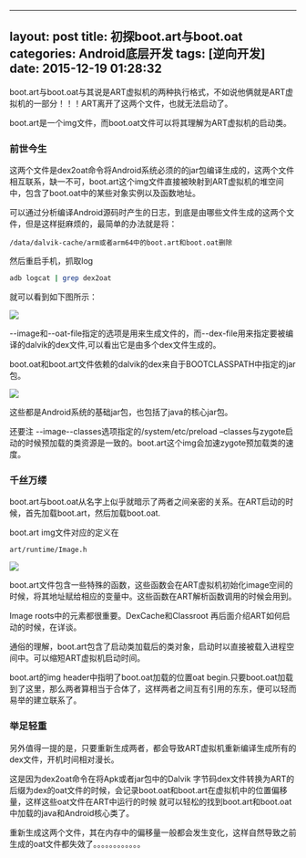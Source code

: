 
---
layout: post
title: 初探boot.art与boot.oat
categories: Android底层开发
tags: [逆向开发]
date: 2015-12-19 01:28:32
---

boot.art与boot.oat与其说是ART虚拟机的两种执行格式，不如说他俩就是ART虚拟机的一部分！！！ART离开了这两个文件，也就无法启动了。

<!--more-->

boot.art是一个img文件，而boot.oat文件可以将其理解为ART虚拟机的启动类。

### 前世今生

这两个文件是dex2oat命令将Android系统必须的的jar包编译生成的，这两个文件相互联系，缺一不可，boot.art这个img文件直接被映射到ART虚拟机的堆空间中，包含了boot.oat中的某些对象实例以及函数地址。


可以通过分析编译Android源码时产生的日志，到底是由哪些文件生成的这两个文件，但是这样挺麻烦的，最简单的办法就是将：

```
/data/dalvik-cache/arm或者arm64中的boot.art和boot.oat删除
```

然后重启手机，抓取log

```bash
adb logcat | grep dex2oat
```
就可以看到如下图所示：


![][1]

--image和--oat-file指定的选项是用来生成文件的，而--dex-file用来指定要被编译的dalvik的dex文件,可以看出它是由多个dex文件生成的。

boot.oat和boot.art文件依赖的dalvik的dex来自于BOOTCLASSPATH中指定的jar包。

![][2]


这些都是Android系统的基础jar包，也包括了java的核心jar包。

还要注 --image--classes选项指定的/system/etc/preload –classes与zygote启动的时候预加载的类资源是一致的。boot.art这个img会加速zygote预加载类的速度。



### 千丝万缕

boot.art与boot.oat从名字上似乎就暗示了两者之间亲密的关系。在ART启动的时候，首先加载boot.art，然后加载boot.oat.


boot.art img文件对应的定义在
```
art/runtime/Image.h
```

![][3]


boot.art文件包含一些特殊的函数，这些函数会在ART虚拟机初始化image空间的时候，将其地址赋给相应的变量中。这些函数在ART解析函数调用的时候会用到。


Image roots中的元素都很重要。DexCache和Classroot 再后面介绍ART如何启动的时候，在详谈。

通俗的理解，boot.art包含了启动类加载后的类对象，启动时以直接被载入进程空间中。可以缩短ART虚拟机启动时间。

boot.art的img header中指明了boot.oat加载的位置oat begin.只要boot.oat加载到了这里，那么两者算相当于合体了，这样两者之间互有引用的东东，便可以轻而易举的建立联系了。


### 举足轻重

另外值得一提的是，只要重新生成两者，都会导致ART虚拟机重新编译生成所有的dex文件，开机时间相对漫长。

这是因为dex2oat命令在将Apk或者jar包中的Dalvik 字节码dex文件转换为ART的后缀为dex的oat文件的时候，会记录boot.oat和boot.art在虚拟机中的位置偏移量，这样这些oat文件在ART中运行的时候
就可以轻松的找到boot.art和boot.oat中加载的java和Android核心类了。

重新生成这两个文件，其在内存中的偏移量一般都会发生变化，这样自然导致之前生成的oat文件都失效了。。。。。。。。。。。。

[1]: http://7xj6ce.com1.z0.glb.clouddn.com/art-2.png
[2]: http://7xj6ce.com1.z0.glb.clouddn.com/art-3.png
[3]: http://7xj6ce.com1.z0.glb.clouddn.com/art-4.png






